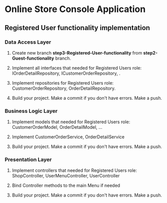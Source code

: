 # Online Store Console Application

## Registered User functionality implementation

### Data Access Layer

1. Create new branch **step3-Registered-User-functionality** from **step2-Guest-functionality** branch.  

1. Implement all interfaces that needed for Registered Users role:
IOrderDetailRepository, ICustomerOrderRepository, .

2. Implement repositories for Registered Users role: CustomerOrderRepository, OrderDetailRepository.

3. Build your project. Make a commit if you don't have errors. Make a push.

### Business Logic Layer

1. Implement models that needed for Registered Users role: CustomerOrderModel, OrderDetailModel, ...

2. Implement CustomerOrderService, OrderDetailService 

3. Build your project. Make a commit if you don't have errors. Make a push.

### Presentation Layer

1. Implement controllers that needed for Registered Users role: ShopController, UserMenuController, UserController 

2. Bind Controller methods to the main Menu if needed

3. Build your project. Make a commit if you don't have errors. Make a push.

